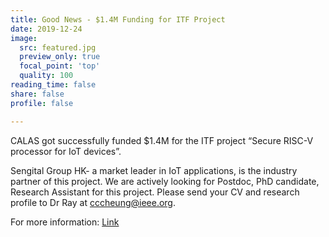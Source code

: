 ```yaml
---
title: Good News - $1.4M Funding for ITF Project
date: 2019-12-24
image:
  src: featured.jpg
  preview_only: true
  focal_point: 'top'
  quality: 100
reading_time: false
share: false
profile: false

---
```

CALAS got successfully funded $1.4M for the ITF project “Secure RISC-V processor for IoT devices”.
<!--more-->

Sengital Group HK- a market leader in IoT applications, is the industry partner of this project. We are actively looking for Postdoc, PhD candidate, Research Assistant for this project. Please send your CV and research profile to Dr Ray at cccheung@ieee.org.

For more information: [Link](https://www.itf.gov.hk)
